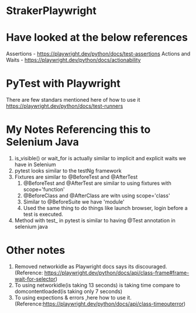 # StrakerPlaywright


# Have looked at the below references
Assertions - https://playwright.dev/python/docs/test-assertions
Actions and Waits - https://playwright.dev/python/docs/actionability

# PyTest with Playwright
There are few standars mentioned here of how to use it
https://playwright.dev/python/docs/test-runners


# My Notes Referencing this to Selenium Java

1. is_visible() or wait_for is actually similar to implicit and explicit waits we have in Selenium
2. pytest looks similar to the testNg framework
3. Fixtures are similar to @BeforeTest and @AfterTest
    1. @BeforeTest and @AfterTest are similar to using fixtures with scope='function'
    2. @BeforeClass and @AfterClass are witn using scope='class'
    3. Similar to @BeforeSuite we have 'module'
    4. Used the same thing to do things like launch browser, login before a test is executed.
4. Method with test_ in pytest is similar to having @Test annotation in selenium java


# Other notes
1. Removed networkidle as Playwright docs says its discouraged.
    (Reference: https://playwright.dev/python/docs/api/class-frame#frame-wait-for-selector)
2. To using networkidle(is taking 13 seconds) is taking time compare to domcontentloaded(is taking only 7 seconds)
3. To using expections & errors ,here how to use it.
    (Reference:https://playwright.dev/python/docs/api/class-timeouterror)